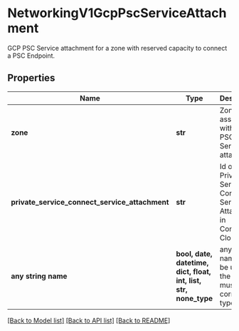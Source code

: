# NetworkingV1GcpPscServiceAttachment

GCP PSC Service attachment for a zone with reserved capacity to connect a PSC Endpoint. 

## Properties
Name | Type | Description | Notes
------------ | ------------- | ------------- | -------------
**zone** | **str** | Zone associated with the PSC Service attachment. | [readonly] 
**private_service_connect_service_attachment** | **str** | Id of a Private Service Connect Service Attachment in Confluent Cloud. | [readonly] 
**any string name** | **bool, date, datetime, dict, float, int, list, str, none_type** | any string name can be used but the value must be the correct type | [optional]

[[Back to Model list]](../README.md#documentation-for-models) [[Back to API list]](../README.md#documentation-for-api-endpoints) [[Back to README]](../README.md)



